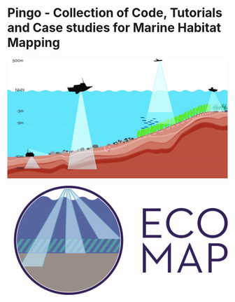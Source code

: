 # Pingo - Collection of Code, Tutorials and Case studies for Marine Habitat Mapping


![Metods](OverviewMethods.jpg)



![ECOMAP](ECOMAP_Logo.png)
